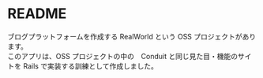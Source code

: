 # README

ブログプラットフォームを作成する RealWorld という OSS プロジェクトがあります。  
このアプリは、OSS プロジェクトの中の　Conduit と同じ見た目・機能のサイトを Rails で実装する訓練として作成しました。

